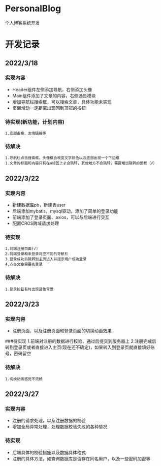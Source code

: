 # PersonalBlog
个人博客系统开发

# 开发记录
## 2022/3/18
### 实现内容
* Header组件左侧添加导航，右侧添加头像
* Main组件添加了文章的内容，右侧通告模块
* 增加导航栏搜索框，可以搜索文章，具体功能未实现
* 页面滑动一定距离出现回到顶部的按钮
### 待实现(新功能，计划内容)
    1.底部备案、友情链接等
### 待解决
    1.导航栏点击搜索框，头像框会改变文字颜色以及底部出现一个下边框
    1.文章的标题和内容只有在a标签上才会跳转，其他地方不会跳转，需要增加跳转的面积（√）

## 2022/3/22
### 实现内容
* 新建数据库pb，新建表user
* 后端添加mybatis，mysql驱动，添加了简单的登录功能
* 前端添加了登录页面、axios，可以与后端进行交互
* 配置CROS跨域请求处理

### 待实现
    1.前端注册页面(√)
    2.前端登录和未登录对应不同的导航栏
    3.登录成功后跳转到主页进入并提示用户成功登录
    4.点击文章需要先登录

### 待解决
    1.登录按钮有时出现蓝色背景


## 2022/3/23
### 实现内容
* 注册页面，以及注册页面和登录页面的切换动画效果

###待实现
    1.前端对注册的数据进行校验，通过后提交到服务器上
    2.注册完成后转到登录页或者直接进入主页(现在还不确定)，如果转入到登录页就直接填好账号，密码留空

### 待解决
    1.切换动画感觉不流畅

## 2022/3/27
### 实现内容
* 注册的请求处理，以及注册数据的校验
* 增加全局异常处理，处理数据校验失败的各种情况
### 待实现
* 后端具体的校验措施以及数据具体格式
* 注册的具体方法，如查询数据库是否存在同名用户，以及一些密码加密等
